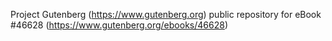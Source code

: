 Project Gutenberg (https://www.gutenberg.org) public repository for eBook #46628 (https://www.gutenberg.org/ebooks/46628)
